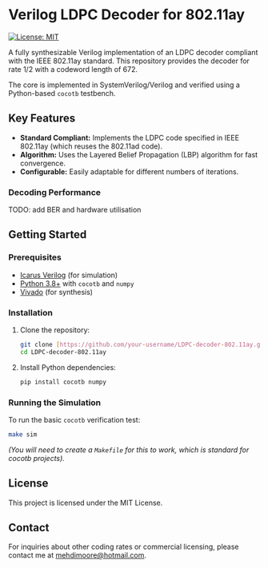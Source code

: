 # Verilog LDPC Decoder for 802.11ay

[![License: MIT](https://img.shields.io/badge/License-MIT-yellow.svg)](https://opensource.org/licenses/MIT)

A fully synthesizable Verilog implementation of an LDPC decoder compliant with the IEEE 802.11ay standard. This repository provides the decoder for rate 1/2 with a codeword length of 672.

The core is implemented in SystemVerilog/Verilog and verified using a Python-based `cocotb` testbench.

## Key Features

* **Standard Compliant:** Implements the LDPC code specified in IEEE 802.11ay (which reuses the 802.11ad code).
* **Algorithm:** Uses the Layered Belief Propagation (LBP) algorithm for fast convergence.
* **Configurable:** Easily adaptable for different numbers of iterations.

### Decoding Performance
TODO: add BER and hardware utilisation


## Getting Started

### Prerequisites

* [Icarus Verilog](https://github.com/steveicarus/iverilog) (for simulation)
* [Python 3.8+](https://www.python.org/) with `cocotb` and `numpy`
* [Vivado](https://www.xilinx.com/products/design-tools/vivado.html) (for synthesis)

### Installation

1.  Clone the repository:
    ```sh
    git clone [https://github.com/your-username/LDPC-decoder-802.11ay.git](https://github.com/your-username/LDPC-decoder-802.11ay.git)
    cd LDPC-decoder-802.11ay
    ```

2.  Install Python dependencies:
    ```sh
    pip install cocotb numpy
    ```

### Running the Simulation

To run the basic `cocotb` verification test:

```sh
make sim
```
*(You will need to create a `Makefile` for this to work, which is standard for cocotb projects).*

## License

This project is licensed under the MIT License.

## Contact
For inquiries about other coding rates or commercial licensing, please contact me at mehdimoore@hotmail.com.
